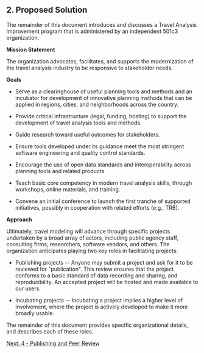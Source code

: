 ## 2.	Proposed Solution

The remainder of this document introduces and discusses a Travel Analysis Improvement program that is administered by an independent 501c3 organization. 

**Mission Statement**

The organization advocates, facilitates, and supports the modernization of the travel analysis industry to be responsive to stakeholder needs. 

**Goals**

* Serve as a clearinghouse of useful planning tools and methods and an incubator for development of innovative planning methods that can be applied in regions, cities, and neighborhoods across the country.

* Provide critical infrastructure (legal, funding, hosting) to support the development of travel analysis tools and methods.

* Guide research toward useful outcomes for stakeholders.

* Ensure tools developed under its guidance meet the most stringent software engineering and quality control standards.

* Encourage the use of open data standards and interoperability across planning tools and related products.

* Teach basic core competency in modern travel analysis skills, through workshops, online materials, and training. 

* Convene an initial conference to launch the first tranche of supported initiatives, possibly in cooperation with related efforts (e.g., TRB).

**Approach**

Ultimately, travel modeling will advance through specific projects undertaken by a broad array of actors, including public agency staff, consulting firms, researchers, software vendors, and others.  The organization anticipates playing two key roles in facilitating projects: 
 
* Publishing projects -- Anyone may submit a project and ask for it to be reviewed for "publication".  This review ensures that the project conforms to a basic standard of data recording and sharing, and reproducibility. An accepted project will be hosted and made available to our users.  

* Incubating projects -- Incubating a project implies a higher level of involvement, where the project is actively developed to make it more broadly usable.  

The remainder of this document provides specific organizational details, and describes each of these roles.  

[Next: 4 - Publishing and Peer Review](4-peer-review.md) 
